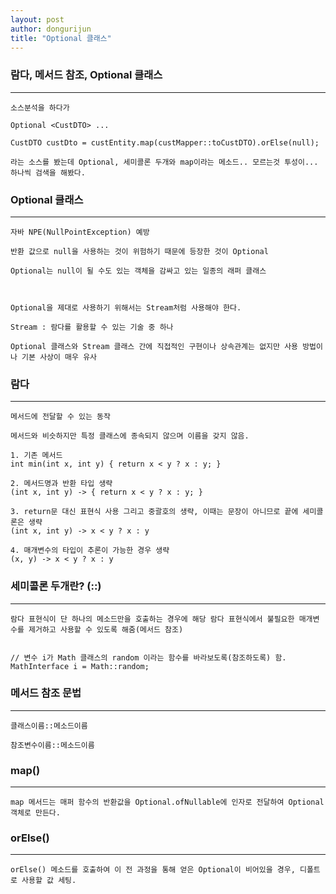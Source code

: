 ```yaml
---
layout: post
author: dongurijun
title: "Optional 클래스"
---
```

### 람다, 메서드 참조, Optional 클래스
<hr />

    소스분석을 하다가
    
    Optional <CustDTO> ...
    
    CustDTO custDto = custEntity.map(custMapper::toCustDTO).orElse(null);

    라는 소스를 봤는데 Optional, 세미콜론 두개와 map이라는 메소드.. 모르는것 투성이... 하나씩 검색을 해봤다.


### Optional 클래스
<hr />

    자바 NPE(NullPointException) 예방
    
    반환 값으로 null을 사용하는 것이 위험하기 때문에 등장한 것이 Optional
    
    Optional는 null이 될 수도 있는 객체을 감싸고 있는 일종의 래퍼 클래스
    


    Optional을 제대로 사용하기 위해서는 Stream처럼 사용해야 한다.
 
    Stream : 람다를 활용할 수 있는 기술 중 하나
    
    Optional 클래스와 Stream 클래스 간에 직접적인 구현이나 상속관계는 없지만 사용 방법이나 기본 사상이 매우 유사


### 람다
<hr />

    메서드에 전달할 수 있는 동작

    메서드와 비슷하지만 특정 클래스에 종속되지 않으며 이름을 갖지 않음.
    
    1. 기존 메서드
    int min(int x, int y) { return x < y ? x : y; }

    2. 메서드명과 반환 타입 생략
    (int x, int y) -> { return x < y ? x : y; }

    3. return문 대신 표현식 사용 그리고 중괄호의 생략, 이때는 문장이 아니므로 끝에 세미콜론은 생략
    (int x, int y) -> x < y ? x : y

    4. 매개변수의 타입이 추론이 가능한 경우 생략
    (x, y) -> x < y ? x : y


### 세미콜론 두개란? (::)
<hr />

    람다 표현식이 단 하나의 메소드만을 호출하는 경우에 해당 람다 표현식에서 불필요한 매개변수를 제거하고 사용할 수 있도록 해줌(메서드 참조)
    

    // 변수 i가 Math 클래스의 random 이라는 함수를 바라보도록(참조하도록) 함.
    MathInterface i = Math::random;


### 메서드 참조 문법
<hr />

    클래스이름::메소드이름

    참조변수이름::메소드이름


### map()
<hr />

    map 메서드는 매퍼 함수의 반환값을 Optional.ofNullable에 인자로 전달하여 Optional 객체로 만든다.

### orElse()
<hr />

    orElse() 메소드를 호출하여 이 전 과정을 통해 얻은 Optional이 비어있을 경우, 디폴트로 사용할 값 세팅.
